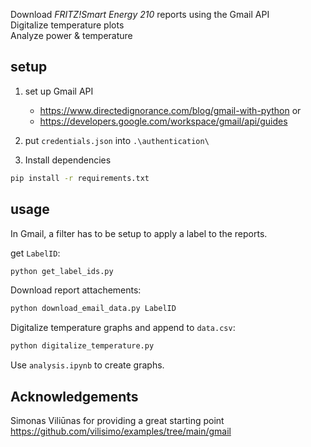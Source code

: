 Download *FRITZ!Smart Energy 210* reports using the Gmail API  
Digitalize temperature plots  
Analyze power & temperature


## setup

1. set up Gmail API
    - https://www.directedignorance.com/blog/gmail-with-python or
    - https://developers.google.com/workspace/gmail/api/guides

2. put `credentials.json` into `.\authentication\`

3. Install dependencies
```bash
pip install -r requirements.txt
```

## usage

In Gmail, a filter has to be setup to apply a label to the reports.

get `LabelID`:
```bash
python get_label_ids.py
```

Download report attachements:
```bash
python download_email_data.py LabelID
```

Digitalize temperature graphs and append to `data.csv`:
```bash
python digitalize_temperature.py
```

Use `analysis.ipynb` to create graphs.


## Acknowledgements

Simonas Viliūnas for providing a great starting point  
https://github.com/vilisimo/examples/tree/main/gmail